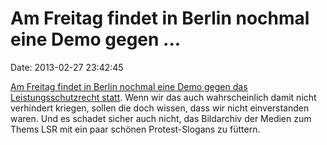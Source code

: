 Am Freitag findet in Berlin nochmal eine Demo gegen \...
========================================================

Date: 2013-02-27 23:42:45

[Am Freitag findet in Berlin nochmal eine Demo gegen das
Leistungsschutzrecht
statt](https://digitalegesellschaft.de/2013/02/freitag-demonstrieren-gegen-das-leistungsschutzrecht/).
Wenn wir das auch wahrscheinlich damit nicht verhindert kriegen, sollen
die doch wissen, dass wir nicht einverstanden waren. Und es schadet
sicher auch nicht, das Bildarchiv der Medien zum Thems LSR mit ein paar
schönen Protest-Slogans zu füttern.
